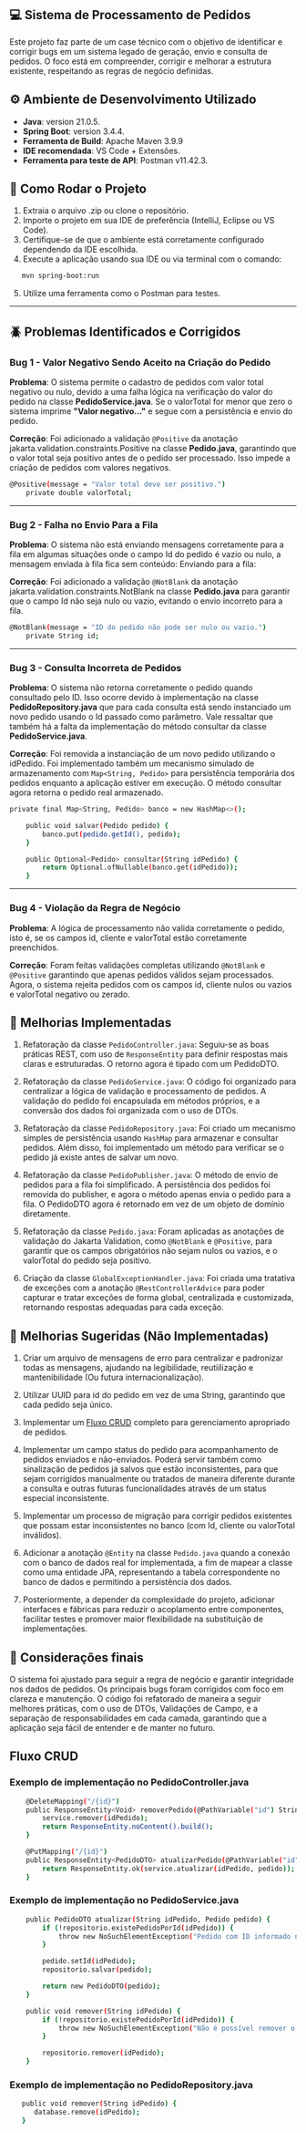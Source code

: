 ## 💻 Sistema de Processamento de Pedidos

Este projeto faz parte de um case técnico com o objetivo de identificar e corrigir bugs em um sistema legado de geração, envio e consulta de pedidos. O foco está em compreender, corrigir e melhorar a estrutura existente, respeitando as regras de negócio definidas.

## ⚙️ Ambiente de Desenvolvimento Utilizado

- **Java**: version 21.0.5.
- **Spring Boot**: version 3.4.4.
- **Ferramenta de Build**: Apache Maven 3.9.9
- **IDE recomendada**: VS Code + Extensões.
- **Ferramenta para teste de API**: Postman v11.42.3.

## 🚀 Como Rodar o Projeto

1. Extraia o arquivo .zip ou clone o repositório.
2. Importe o projeto em sua IDE de preferência (IntelliJ, Eclipse ou VS Code).
3. Certifique-se de que o ambiente está corretamente configurado dependendo da IDE escolhida.
4. Execute a aplicação usando sua IDE ou via terminal com o comando:
```bash
   mvn spring-boot:run
```
5. Utilize uma ferramenta como o Postman para testes.

---

## 🪲 Problemas Identificados e Corrigidos

### Bug 1 - Valor Negativo Sendo Aceito na Criação do Pedido

**Problema**:
O sistema permite o cadastro de pedidos com valor total negativo ou nulo, devido a uma falha lógica na verificação do valor do pedido na classe **PedidoService.java**. Se o valorTotal for menor que zero o sistema imprime **"Valor negativo..."** e segue com a persistência e envio do pedido.

**Correção**:
Foi adicionado a validação `@Positive` da anotação jakarta.validation.constraints.Positive na classe **Pedido.java**, garantindo que o valor total seja positivo antes de o pedido ser processado. Isso impede a criação de pedidos com valores negativos.
```bash
@Positive(message = "Valor total deve ser positivo.")
    private double valorTotal;
```
---

### Bug 2 - Falha no Envio Para a Fila

**Problema**:
O sistema não está enviando mensagens corretamente para a fila em algumas situações onde o campo Id do pedido é vazio ou nulo, a mensagem enviada à fila fica sem conteúdo:
Enviando para a fila: 

**Correção**:
Foi adicionado a validação `@NotBlank` da anotação jakarta.validation.constraints.NotBlank na classe **Pedido.java** para garantir que o campo Id não seja nulo ou vazio, evitando o envio incorreto para a fila.
```bash
@NotBlank(message = "ID do pedido não pode ser nulo ou vazio.")
    private String id;
```
---

### Bug 3 - Consulta Incorreta de Pedidos

**Problema**:
O sistema não retorna corretamente o pedido quando consultado pelo ID. Isso ocorre devido à implementação na classe **PedidoRepository.java** que para cada consulta está sendo instanciado um novo pedido usando o Id passado como parâmetro. Vale ressaltar que também há a falta da implementação do método consultar da classe **PedidoService.java**.

**Correção**:
Foi removida a instanciação de um novo pedido utilizando o idPedido.
Foi implementado também um mecanismo simulado de armazenamento com `Map<String, Pedido>` para persistência temporária dos pedidos enquanto a aplicação estiver em execução.
O método consultar agora retorna o pedido real armazenado.

```bash
private final Map<String, Pedido> banco = new HashMap<>();

    public void salvar(Pedido pedido) {
        banco.put(pedido.getId(), pedido);
    }

    public Optional<Pedido> consultar(String idPedido) {
        return Optional.ofNullable(banco.get(idPedido));
    }
```
---

### Bug 4 - Violação da Regra de Negócio

**Problema**:
A lógica de processamento não valida corretamente o pedido, isto é, se os campos id, cliente e valorTotal estão corretamente preenchidos.

**Correção**:
Foram feitas validações completas utilizando `@NotBlank` e `@Positive` garantindo que apenas pedidos válidos sejam processados. Agora, o sistema rejeita pedidos com os campos id, cliente nulos ou vazios e valorTotal negativo ou zerado.

## 📗 Melhorias Implementadas

1. Refatoração da classe `PedidoController.java`:
   Seguiu-se as boas práticas REST, com uso de `ResponseEntity` para definir respostas mais claras e estruturadas. O retorno agora é tipado com um PedidoDTO.
   
2. Refatoração da classe `PedidoService.java`:
   O código foi organizado para centralizar a lógica de validação e processamento de pedidos. A validação do pedido foi encapsulada em métodos próprios, e a conversão dos dados foi organizada com o uso de DTOs.
   
3. Refatoração da classe `PedidoRepository.java`:
   Foi criado um mecanismo simples de persistência usando `HashMap` para armazenar e consultar pedidos. Além disso, foi implementado um método para verificar se o pedido já existe antes de salvar um novo.
   
4. Refatoração da classe `PedidoPublisher.java`:
   O método de envio de pedidos para a fila foi simplificado. A persistência dos pedidos foi removida do publisher, e agora o método apenas envia o pedido para a fila. O PedidoDTO agora é retornado em vez de um objeto de domínio diretamente.
   
5. Refatoração da classe `Pedido.java`:
   Foram aplicadas as anotações de validação do Jakarta Validation, como `@NotBlank` e `@Positive`, para garantir que os campos obrigatórios não sejam nulos ou vazios, e o valorTotal do pedido seja positivo.
   
6. Criação da classe `GlobalExceptionHandler.java`:
   Foi criada uma tratativa de exceções com a anotação `@RestControllerAdvice` para poder capturar e tratar exceções de forma global, centralizada e customizada, retornando respostas adequadas para cada exceção.

## 📗 Melhorias Sugeridas (Não Implementadas)

1. Criar um arquivo de mensagens de erro para centralizar e padronizar todas as mensagens, ajudando na legibilidade, reutiilização e mantenibilidade (Ou futura internacionalização).
   
2. Utilizar UUID para id do pedido em vez de uma String, garantindo que cada pedido seja único.

3. Implementar um [Fluxo CRUD](#fluxo-crud) completo para gerenciamento apropriado de pedidos.

4. Implementar um campo status do pedido para acompanhamento de pedidos enviados e não-enviados. Poderá servir também como sinalização de pedidos já salvos que estão inconsistentes, para que sejam corrigidos manualmente ou tratados de maneira diferente durante a consulta e outras futuras funcionalidades através de um status especial inconsistente.

5. Implementar um processo de migração para corrigir pedidos existentes que possam estar inconsistentes no banco (com Id, cliente ou valorTotal inválidos).

6. Adicionar a anotação `@Entity` na classe `Pedido.java` quando a conexão com o banco de dados real for implementada, a fim de mapear a classe como uma entidade JPA, representando a tabela correspondente no banco de dados e permitindo a persistência dos dados.

7. Posteriormente, a depender da complexidade do projeto, adicionar interfaces e fábricas para reduzir o acoplamento entre componentes, facilitar testes e promover maior flexibilidade na substituição de implementações.

## 📌 Considerações finais

O sistema foi ajustado para seguir a regra de negócio e garantir integridade nos dados de pedidos. Os principais bugs foram corrigidos com foco em clareza e manutenção. O código foi refatorado de maneira a seguir melhores práticas, com o uso de DTOs, Validações de Campo, e a separação de responsabilidades em cada camada, garantindo que a aplicação seja fácil de entender e de manter no futuro.

## Fluxo CRUD

### Exemplo de implementação no PedidoController.java
```bash
    @DeleteMapping("/{id}")
    public ResponseEntity<Void> removerPedido(@PathVariable("id") String idPedido) {
        service.remover(idPedido);
        return ResponseEntity.noContent().build();
    }

    @PutMapping("/{id}")
    public ResponseEntity<PedidoDTO> atualizarPedido(@PathVariable("id") String idPedido, @RequestBody Pedido pedido) {
        return ResponseEntity.ok(service.atualizar(idPedido, pedido));
    }
```
### Exemplo de implementação no PedidoService.java
```bash
    public PedidoDTO atualizar(String idPedido, Pedido pedido) {
        if (!repositorio.existePedidoPorId(idPedido)) {
            throw new NoSuchElementException("Pedido com ID informado não encontrado.");
        }

        pedido.setId(idPedido);
        repositorio.salvar(pedido);

        return new PedidoDTO(pedido);
    }

    public void remover(String idPedido) {
        if (!repositorio.existePedidoPorId(idPedido)) {
            throw new NoSuchElementException("Não é possível remover o pedido com ID informado.");
        }

        repositorio.remover(idPedido);
    }
```
### Exemplo de implementação no PedidoRepository.java
```bash
   public void remover(String idPedido) {
      database.remove(idPedido);
   }
``` 
